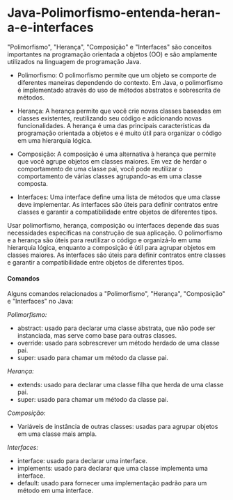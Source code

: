 # Java-Polimorfismo-entenda-heran-a-e-interfaces


"Polimorfismo", "Herança", "Composição" e "Interfaces" são conceitos importantes na programação orientada a objetos (OO) e são amplamente utilizados na linguagem de programação Java.

* Polimorfismo: O polimorfismo permite que um objeto se comporte de diferentes maneiras dependendo do contexto. Em Java, o polimorfismo é implementado através do uso de métodos abstratos e sobrescrita de métodos.

* Herança: A herança permite que você crie novas classes baseadas em classes existentes, reutilizando seu código e adicionando novas funcionalidades. A herança é uma das principais características da programação orientada a objetos e é muito útil para organizar o código em uma hierarquia lógica.

* Composição: A composição é uma alternativa à herança que permite que você agrupe objetos em classes maiores. Em vez de herdar o comportamento de uma classe pai, você pode reutilizar o comportamento de várias classes agrupando-as em uma classe composta.

* Interfaces: Uma interface define uma lista de métodos que uma classe deve implementar. As interfaces são úteis para definir contratos entre classes e garantir a compatibilidade entre objetos de diferentes tipos.

Usar polimorfismo, herança, composição ou interfaces depende das suas necessidades específicas na construção de sua aplicação. O polimorfismo e a herança são úteis para reutilizar o código e organizá-lo em uma hierarquia lógica, enquanto a composição é útil para agrupar objetos em classes maiores. As interfaces são úteis para definir contratos entre classes e garantir a compatibilidade entre objetos de diferentes tipos.

<h4>Comandos</h4>

Alguns comandos relacionados a "Polimorfismo", "Herança", "Composição" e "Interfaces" no Java:

*Polimorfismo:*

* abstract: usado para declarar uma classe abstrata, que não pode ser instanciada, mas serve como base para outras classes.
* override: usado para sobrescrever um método herdado de uma classe pai.
* super: usado para chamar um método da classe pai.

*Herança:*

* extends: usado para declarar uma classe filha que herda de uma classe pai.
* super: usado para chamar um método da classe pai.

*Composição:*

* Variáveis de instância de outras classes: usadas para agrupar objetos em uma classe mais ampla.

*Interfaces:*

* interface: usado para declarar uma interface.
* implements: usado para declarar que uma classe implementa uma interface.
* default: usado para fornecer uma implementação padrão para um método em uma interface.
